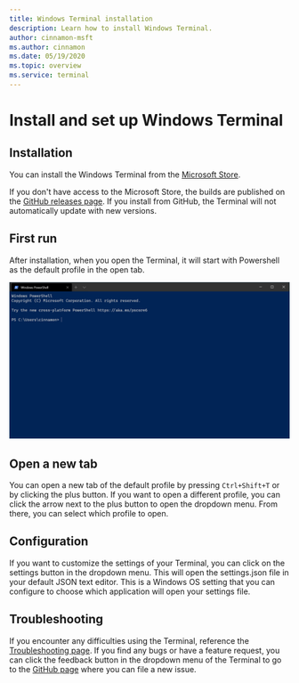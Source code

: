 ```yaml
---
title: Windows Terminal installation
description: Learn how to install Windows Terminal.
author: cinnamon-msft
ms.author: cinnamon
ms.date: 05/19/2020
ms.topic: overview
ms.service: terminal
---
```


# Install and set up Windows Terminal

## Installation

You can install the Windows Terminal from the [Microsoft Store](https://aka.ms/terminal).

If you don't have access to the Microsoft Store, the builds are published on the [GitHub releases page](https://github.com/microsoft/terminal/releases). If you install from GitHub, the Terminal will not automatically update with new versions.

## First run

After installation, when you open the Terminal, it will start with Powershell as the default profile in the open tab.

![Windows Terminal first run](./images/first-run.png)

## Open a new tab

You can open a new tab of the default profile by pressing `Ctrl+Shift+T` or by clicking the plus button. If you want to open a different profile, you can click the arrow next to the plus button to open the dropdown menu. From there, you can select which profile to open.

## Configuration

If you want to customize the settings of your Terminal, you can click on the settings button in the dropdown menu. This will open the settings.json file in your default JSON text editor. This is a Windows OS setting that you can configure to choose which application will open your settings file.

## Troubleshooting

If you encounter any difficulties using the Terminal, reference the [Troubleshooting page](./troubleshooting.md). If you find any bugs or have a feature request, you can click the feedback button in the dropdown menu of the Terminal to go to the [GitHub page](https://github.com/microsoft/terminal) where you can file a new issue.
